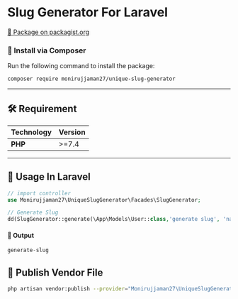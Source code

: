 # Slug Generator For Laravel 
<a  target="_blank" href="https://packagist.org/packages/monirujjaman27/unique-slug-generator">🚀 Package on packagist.org</a>

### 📌 Install via Composer
Run the following command to install the package:

```bash
composer require monirujjaman27/unique-slug-generator
```
---

## 🛠️ Requirement

| Technology       | Version |
| ---------------- | ------- |
| **PHP**          | >=7.4   |

---

## 🎨 Usage In Laravel
```php
// import controller
use Monirujjaman27\UniqueSlugGenerator\Facades\SlugGenerator;

// Generate Slug
dd(SlugGenerator::generate(\App\Models\User::class,'generate slug', 'name'));
```
#### 🎨 Output
```php
generate-slug
```
## 📌 Publish Vendor File

```bash
php artisan vendor:publish --provider="Monirujjaman27\UniqueSlugGenerator\SlugGeneratorServiceProvider"
```